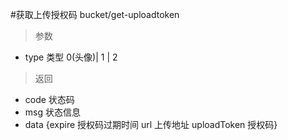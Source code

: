 #获取上传授权码
bucket/get-uploadtoken
> 参数  
* type 类型 0(头像)| 1 | 2

> 返回
* code 状态码
* msg 状态信息
* data {expire 授权码过期时间  url 上传地址 uploadToken 授权码}
